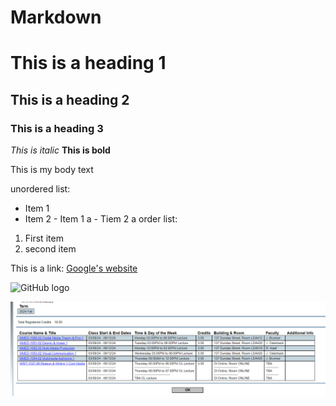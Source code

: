 # Markdown
# This is a heading 1
## This is a heading 2
### This is a heading 3

*This is italic*
**This is bold**

This is my body text

unordered list:
- Item 1
- Item 2
      - Item 1 a
      - Tiem 2 a
order list:
1. First item
2. second item

This is a link:
[Google's website](https://www.google.com)

![GitHub logo](https://githup.githupassets.com/images/modules/logos_page/GitHub-Mark.png)

![Lododn ERU](images/Sechadue.png)
